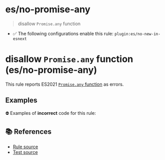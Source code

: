 # es/no-promise-any
> disallow `Promise.any` function

- ✅ The following configurations enable this rule: `plugin:es/no-new-in-esnext`

# disallow `Promise.any` function (es/no-promise-any)

This rule reports ES2021 [`Promise.any` function](https://github.com/tc39/proposal-promise-any) as errors.

## Examples

⛔ Examples of **incorrect** code for this rule:

<eslint-playground type="bad" code="/*eslint es/no-promise-any: error */
const p = Promise.any(promises)
" />

## 📚 References

- [Rule source](https://github.com/mysticatea/eslint-plugin-es/blob/v3.0.1/lib/rules/no-promise-any.js)
- [Test source](https://github.com/mysticatea/eslint-plugin-es/blob/v3.0.1/tests/lib/rules/no-promise-any.js)
